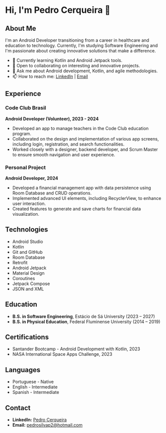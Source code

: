 # Hi, I'm Pedro Cerqueira 👋

## About Me

I'm an Android Developer transitioning from a career in healthcare and education to technology. Currently, I'm studying Software Engineering and I'm passionate about creating innovative solutions that make a difference.

- 🌱 Currently learning Kotlin and Android Jetpack tools.
- 👯 Open to collaborating on interesting and innovative projects.
- 💬 Ask me about Android development, Kotlin, and agile methodologies.
- 📫 How to reach me: [LinkedIn](https://www.linkedin.com/in/pedrocerqueiras/) | [Email](mailto:pedrosilvap2@hotmail.com)

## Experience

### Code Club Brasil
**Android Developer (Volunteer), 2023 - 2024**

- Developed an app to manage teachers in the Code Club education program.
- Collaborated on the design and implementation of various app screens, including login, registration, and search functionalities.
- Worked closely with a designer, backend developer, and Scrum Master to ensure smooth navigation and user experience.

### Personal Project
**Android Developer, 2024**

- Developed a financial management app with data persistence using Room Database and CRUD operations.
- Implemented advanced UI elements, including RecyclerView, to enhance user interaction.
- Created features to generate and save charts for financial data visualization.

## Technologies

- Android Studio
- Kotlin
- Git and GitHub
- Room Database
- Retrofit
- Android Jetpack
- Material Design
- Coroutines
- Jetpack Compose
- JSON and XML

## Education

- **B.S. in Software Engineering**, Estácio de Sá University (2023 – 2027)
- **B.S. in Physical Education**, Federal Fluminense University (2014 – 2019)

## Certifications

- Santander Bootcamp - Android Development with Kotlin, 2023
- NASA International Space Apps Challenge, 2023

## Languages

- Portuguese - Native
- English - Intermediate
- Spanish - Intermediate

## Contact

- **LinkedIn:** [Pedro Cerqueira](https://www.linkedin.com/in/pedrocerqueiras/)
- **Email:** [pedrosilvap2@hotmail.com](mailto:pedrosilvap2@hotmail.com)
